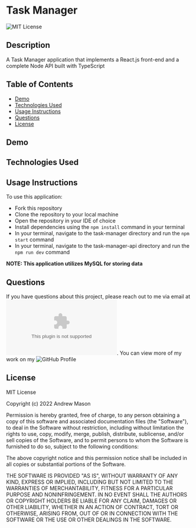 # Task Manager
![MIT License](https://img.shields.io/badge/License-MIT-blue)

## Description
A Task Manager application that implements a React.js front-end and a complete Node API built with TypeScript

## Table of Contents
* [Demo](#demo)
* [Technologies Used](#technologies-used)
* [Usage Instructions](#usage-instructions)
* [Questions](#questions)
* [License](#license)

## Demo

## Technologies Used

## Usage Instructions
To use this application:
* Fork this repository
* Clone the repository to your local machine
* Open the repository in your IDE of choice
* Install dependencies using the ```npm install``` command in your terminal
* In your terminal, navigate to the task-manager directory and run the ```npm start``` command
* In your terminal, navigate to the task-manager-api directory and run the ```npm run dev``` command

**NOTE: This application utilizes MySQL for storing data**

## Questions
If you have questions about this project, please reach out to me via email at ![atmason90@gmail.com](mailto:atmason90@gmail.com). You can view more of my work on my ![GitHub Profile](https://github.com/atmason90)

## License
MIT License

Copyright (c) 2022 Andrew Mason

Permission is hereby granted, free of charge, to any person obtaining a copy of this software and associated documentation files (the "Software"), to deal in the Software without restriction, including without limitation the rights to use, copy, modify, merge, publish, distribute, sublicense, and/or sell copies of the Software, and to permit persons to whom the Software is furnished to do so, subject to the following conditions:

The above copyright notice and this permission notice shall be included in all copies or substantial portions of the Software.

THE SOFTWARE IS PROVIDED "AS IS", WITHOUT WARRANTY OF ANY KIND, EXPRESS OR IMPLIED, INCLUDING BUT NOT LIMITED TO THE WARRANTIES OF MERCHANTABILITY, FITNESS FOR A PARTICULAR PURPOSE AND NONINFRINGEMENT. IN NO EVENT SHALL THE AUTHORS OR COPYRIGHT HOLDERS BE LIABLE FOR ANY CLAIM, DAMAGES OR OTHER LIABILITY, WHETHER IN AN ACTION OF CONTRACT, TORT OR OTHERWISE, ARISING FROM, OUT OF OR IN CONNECTION WITH THE SOFTWARE OR THE USE OR OTHER DEALINGS IN THE SOFTWARE.